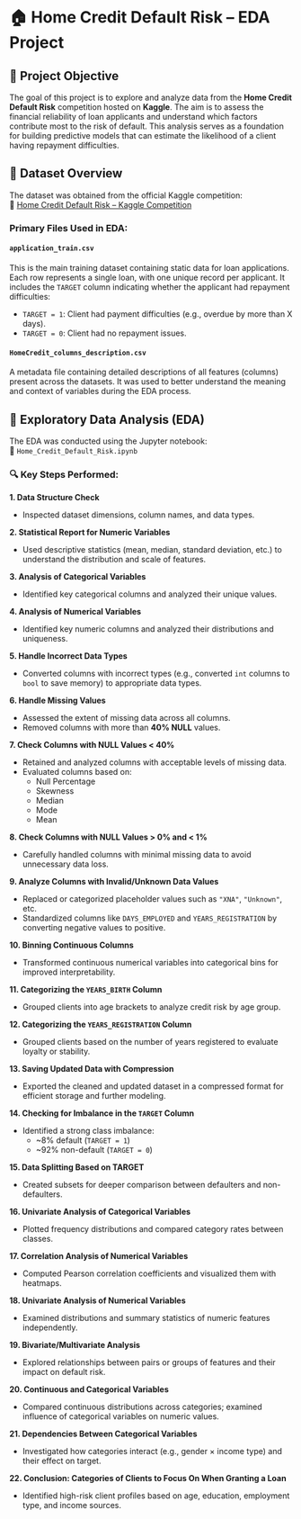 # 🏠 Home Credit Default Risk – EDA Project

## 📌 Project Objective

The goal of this project is to explore and analyze data from the **Home Credit Default Risk** competition hosted on **Kaggle**. The aim is to assess the financial reliability of loan applicants and understand which factors contribute most to the risk of default. This analysis serves as a foundation for building predictive models that can estimate the likelihood of a client having repayment difficulties.

## 📂 Dataset Overview

The dataset was obtained from the official Kaggle competition:  
🔗 [Home Credit Default Risk – Kaggle Competition](https://www.kaggle.com/competitions/home-credit-default-risk)

### Primary Files Used in EDA:

#### `application_train.csv`
This is the main training dataset containing static data for loan applications. Each row represents a single loan, with one unique record per applicant. It includes the `TARGET` column indicating whether the applicant had repayment difficulties:

- `TARGET = 1`: Client had payment difficulties (e.g., overdue by more than X days).
- `TARGET = 0`: Client had no repayment issues.

#### `HomeCredit_columns_description.csv`
A metadata file containing detailed descriptions of all features (columns) present across the datasets. It was used to better understand the meaning and context of variables during the EDA process.

## 🧪 Exploratory Data Analysis (EDA)

The EDA was conducted using the Jupyter notebook:  
📄 `Home_Credit_Default_Risk.ipynb`

### 🔍 Key Steps Performed:

**1. Data Structure Check**
- Inspected dataset dimensions, column names, and data types.

**2. Statistical Report for Numeric Variables**
- Used descriptive statistics (mean, median, standard deviation, etc.) to understand the distribution and scale of features.

**3. Analysis of Categorical Variables**
- Identified key categorical columns and analyzed their unique values.

**4. Analysis of Numerical Variables**
- Identified key numeric columns and analyzed their distributions and uniqueness.

**5. Handle Incorrect Data Types**
- Converted columns with incorrect types (e.g., converted `int` columns to `bool` to save memory) to appropriate data types.

**6. Handle Missing Values**
- Assessed the extent of missing data across all columns.
- Removed columns with more than **40% NULL** values.

**7. Check Columns with NULL Values < 40%**
- Retained and analyzed columns with acceptable levels of missing data.
- Evaluated columns based on:
  - Null Percentage
  - Skewness
  - Median
  - Mode
  - Mean

**8. Check Columns with NULL Values > 0% and < 1%**
- Carefully handled columns with minimal missing data to avoid unnecessary data loss.

**9. Analyze Columns with Invalid/Unknown Data Values**
- Replaced or categorized placeholder values such as `"XNA"`, `"Unknown"`, etc.
- Standardized columns like `DAYS_EMPLOYED` and `YEARS_REGISTRATION` by converting negative values to positive.

**10. Binning Continuous Columns**
- Transformed continuous numerical variables into categorical bins for improved interpretability.

**11. Categorizing the `YEARS_BIRTH` Column**
- Grouped clients into age brackets to analyze credit risk by age group.

**12. Categorizing the `YEARS_REGISTRATION` Column**
- Grouped clients based on the number of years registered to evaluate loyalty or stability.

**13. Saving Updated Data with Compression**
- Exported the cleaned and updated dataset in a compressed format for efficient storage and further modeling.

**14. Checking for Imbalance in the `TARGET` Column**
- Identified a strong class imbalance:
  - ~8% default (`TARGET = 1`)
  - ~92% non-default (`TARGET = 0`)

**15. Data Splitting Based on TARGET**

- Created subsets for deeper comparison between defaulters and non-defaulters.

**16. Univariate Analysis of Categorical Variables**

- Plotted frequency distributions and compared category rates between classes.

**17. Correlation Analysis of Numerical Variables**

- Computed Pearson correlation coefficients and visualized them with heatmaps.

**18. Univariate Analysis of Numerical Variables**

- Examined distributions and summary statistics of numeric features independently.

**19. Bivariate/Multivariate Analysis**

- Explored relationships between pairs or groups of features and their impact on default risk.

**20. Continuous and Categorical Variables**

- Compared continuous distributions across categories; examined influence of categorical variables on numeric values.

**21. Dependencies Between Categorical Variables**

- Investigated how categories interact (e.g., gender × income type) and their effect on target.

**22. Conclusion: Categories of Clients to Focus On When Granting a Loan**

- Identified high-risk client profiles based on age, education, employment type, and income sources.
